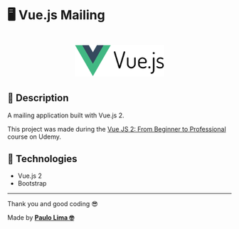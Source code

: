 # 🖥️ Vue.js Mailing

<h1 align="center">
  <img src=".github/logo.png" width="200px" />
</h1>

## 🔎️ Description

A mailing application built with Vue.js 2.

This project was made during the <a href="udemy.com/course/vuejs-from-beginner-to-professional/">Vue JS 2: From Beginner to Professional</a> course on Udemy.

## 🚀️ Technologies

- Vue.js 2
- Bootstrap

---

Thank you and good coding 😎️

Made by **<a href="https://paulophlp.github.io/portfolio/" target="__blank">Paulo Lima 🤓️</a>**

